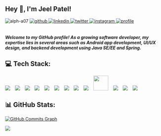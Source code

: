 ## Hey 👋, I'm Jeel Patel!  


<img src="https://komarev.com/ghpvc/?username=alph-a07&label=Profile%20Views%20&color=ff3643&style=flat" alt="alph-a07" />

<a href="https://github.com/alph-a07" target="_blank">
<img src=https://img.shields.io/badge/github-%2324292e.svg?&style=for-the-badge&logo=github&logoColor=white alt=github style="margin-bottom: 5px;" />
</a>
<a href="https://linkedin.com/in/alpha07" target="_blank">
<img src=https://img.shields.io/badge/linkedin-%231E77B5.svg?&style=for-the-badge&logo=linkedin&logoColor=white alt=linkedin style="margin-bottom: 5px;" />
</a>
<a href="https://twitter.com/atheist_23" target="_blank">
<img src=https://img.shields.io/badge/twitter-%2300acee.svg?&style=for-the-badge&logo=twitter&logoColor=white alt=twitter style="margin-bottom: 5px;" />
</a>
<a href="https://instagram.com/atheist.23" target="_blank">
<img src=https://img.shields.io/badge/instagram-%23000000.svg?&style=for-the-badge&logo=instagram&logoColor=white alt=instagram style="margin-bottom: 5px;" />
<a href="https://alpha07.carrd.co/" target="_blank">
<img src=https://img.shields.io/badge/profile-%231E77B5.svg?&style=for-the-badge&logo=googlehome&logoColor=white alt=profile style="margin-bottom: 5px;" />
</a>  

<br>
<br>

**_Welcome to my GitHub profile! As a growing software developer, my expertise lies in several areas such as Android app development, UI/UX design, and backend development using Java SE/EE and Spring._**

## 💻 Tech Stack:
<img src="https://img.icons8.com/color/48/000000/android-os.png"/> &nbsp;&nbsp; 
<img src="https://img.icons8.com/color/48/000000/kotlin.png"/> &nbsp;&nbsp; 
<img src="https://img.icons8.com/color/48/000000/java-coffee-cup-logo.png"/> &nbsp;&nbsp; 
<img src="https://img.icons8.com/color/48/000000/xml.png"/> &nbsp;&nbsp; 
<img src="https://img.icons8.com/color/48/000000/canva.png"/> &nbsp;&nbsp; 
<img src="https://img.icons8.com/color/48/000000/figma.png"/> &nbsp;&nbsp; 
<img src="https://img.icons8.com/color/48/000000/spring-logo.png"/> &nbsp;&nbsp; 
<img src="https://img.icons8.com/color/48/000000/mysql.png"/> &nbsp;&nbsp; 
<img src="https://img.icons8.com/color/48/000000/firebase.png"/> &nbsp;&nbsp; 
<img src="https://icon-library.com/images/hibernate-icon/hibernate-icon-0.jpg" height=48 /> &nbsp;&nbsp; 
<img src="https://img.icons8.com/color/48/000000/adobe-lightroom.png"/> &nbsp;&nbsp; 
<img src="https://img.icons8.com/color/48/000000/git.png"/> &nbsp;&nbsp; 
<img src="https://img.icons8.com/color/48/000000/html-5--v1.png"/>

## 📊 GitHub Stats:

<a href="http://www.github.com/alph-a07"><img src="https://github-readme-activity-graph.vercel.app/graph?username=alph-a07&theme=github-compact" alt="GitHub Commits Graph" /></a>

<img src="https://github-readme-stats.vercel.app/api/top-langs/?username=alph-a07&theme=chartreuse-dark&hide_border=true&include_all_commits=true&count_private=true&layout=donut">


